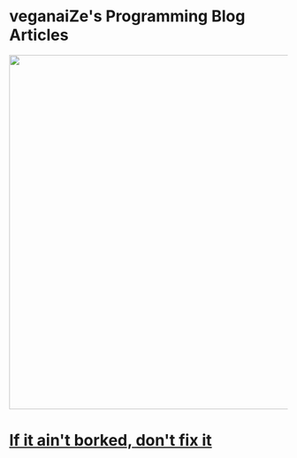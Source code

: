# veganaiZe's Programming Blog Articles
<img src="https://user-images.githubusercontent.com/7102064/177572103-77ee8b0d-d31f-4bcb-9ffa-f9876c20e0ea.png" width="640" />

# [If it ain't borked, don't fix it](https://gist.github.com/veganaize/5e5665c11c4386130646837af0d6f603)
